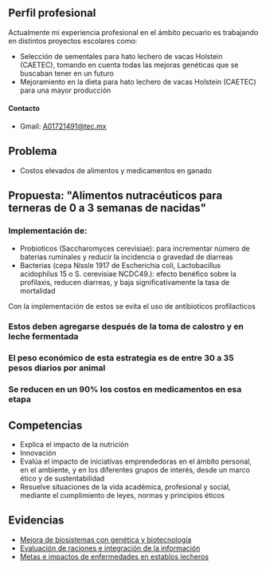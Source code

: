 ## Perfil profesional 

Actualmente mi experiencia profesional en el ámbito pecuario es trabajando en distintos proyectos escolares como:
-	Selección de sementales para hato lechero de vacas Holstein (CAETEC), tomando en cuenta todas las mejoras genéticas que se buscaban tener en un futuro 
-	Mejoramiento en la dieta para hato lechero de vacas Holstein (CAETEC) para una mayor producción

#### Contacto
- Gmail: A01721491@tec.mx

## Problema
- Costos elevados de alimentos y medicamentos en ganado

## Propuesta: "Alimentos nutracéuticos para terneras de 0 a 3 semanas de nacidas"
### Implementación de:
- Probioticos (Saccharomyces cerevisiae): para incrementar número de baterias ruminales y reducir la incidencia o gravedad de diarreas
- Bacterias (cepa Nissle 1917 de Escherichia coli, Lactobacillus acidophilus 15 o S. cerevisiae NCDC49.): efecto benéfico sobre la profilaxis, reducen diarreas,  y baja significativamente la tasa de mortalidad 

Con la implementación de estos se evita el uso de antibioticos profilacticos 

### Estos deben agregarse después de la toma de calostro y en leche fermentada
### El peso económico de esta estrategia es de entre 30 a 35 pesos diarios por animal
### Se reducen en un 90% los costos en medicamentos en esa etapa 

## Competencias 
 - Explica el impacto de la nutrición
 - Innovación
 - Evalúa el impacto de iniciativas emprendedoras en el ámbito personal, en el ambiente, y en los diferentes grupos de interés, desde un marco ético y de sustentabilidad
 - Resuelve situaciones de la vida académica, profesional y social, mediante el cumplimiento de leyes, normas y principios éticos

## Evidencias 
- [Mejora de biosistemas con genética y biotecnología](https://drive.google.com/file/d/1CjwWegONvLmLnxJd_gEryZkCqLQ9qQmB/view?usp=sharing)
- [Evaluación de raciones e integración de la información](https://drive.google.com/file/d/1c8tWiiZFyKEYGNQnPLZFNAcjHeV9j_fX/view?usp=sharing)
- [Metas e impactos de enfermedades en establos lecheros](https://drive.google.com/file/d/1n4G-3Bk_E_LKHBFQhG58F8Jod_GAbGRz/view?usp=sharing)



